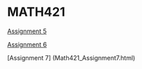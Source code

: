 # MATH421
[Assignment 5](Math421_Assignment5.html)

[Assignment 6](MATH421_Assignment6.html)

[Assignment 7] (Math421_Assignment7.html)
